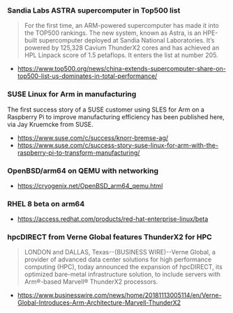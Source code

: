 ### Sandia Labs ASTRA supercomputer in Top500 list

> For the first time, an ARM-powered supercomputer has made it into the TOP500 rankings. The new system, known as Astra, is an HPE-built supercomputer deployed at Sandia National Laboratories. It’s powered by 125,328 Cavium ThunderX2 cores and has achieved an HPL Linpack score of 1.5 petaflops. It enters the list at number 205.

* https://www.top500.org/news/china-extends-supercomputer-share-on-top500-list-us-dominates-in-total-performance/

### SUSE Linux for Arm in manufacturing

The first success story of a SUSE customer using SLES for Arm on a 
Raspberry Pi to improve manufacturing efficiency has been published here,
via Jay Kruemcke from SUSE.

* https://www.suse.com/c/success/knorr-bremse-ag/
* https://www.suse.com/c/success-story-suse-linux-for-arm-with-the-raspberry-pi-to-transform-manufacturing/

### OpenBSD/arm64 on QEMU with networking

* https://cryogenix.net/OpenBSD_arm64_qemu.html

### RHEL 8 beta on arm64

* https://access.redhat.com/products/red-hat-enterprise-linux/beta

### hpcDIRECT from Verne Global features ThunderX2 for HPC

> LONDON and DALLAS, Texas--(BUSINESS WIRE)--Verne Global, a provider of advanced data center solutions for high performance computing (HPC), today announced the expansion of hpcDIRECT, its optimized bare-metal infrastructure solution, to include servers with Arm®-based Marvell® ThunderX2 processors.

* https://www.businesswire.com/news/home/20181113005114/en/Verne-Global-Introduces-Arm-Architecture-Marvell-ThunderX2

